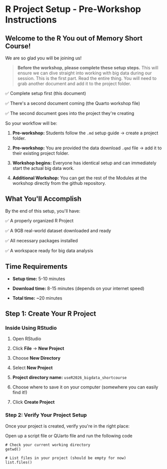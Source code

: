 # R Project Setup - Pre-Workshop Instructions

## Welcome to the R You out of Memory Short Course!

We are so glad you will be joining us!

> **Before the workshop, please complete these setup steps.** This will ensure we can dive straight into working with big data during our session. This is the first part. Read the entire thing. You will need to grab another document and add it to the project folder.

✅ Complete setup first (this document)

✅ There's a second document coming (the Quarto workshop file)

✅ The second document goes into the project they're creating

So your workflow will be:

1.   **Pre-workshop:** Students follow the `.md` setup guide → create a project folder.

2.   **Pre-workshop:** You are provided the data download `.qmd` file → add it to their existing project folder.

3.   **Workshop begins:** Everyone has identical setup and can immediately start the actual big data work.

4.  **Additional Workshop:** You can get the rest of the Modules at the workshop directly from the github repository.

## What You'll Accomplish

By the end of this setup, you'll have:

✅ A properly organized R Project

✅ A 9GB real-world dataset downloaded and ready

✅ All necessary packages installed

✅ A workspace ready for big data analysis

## Time Requirements

-    **Setup time:** 5-10 minutes

-    **Download time:** 8-15 minutes (depends on your internet speed)

-    **Total time:** \~20 minutes

## Step 1: Create Your R Project

### Inside Using RStudio 

1.   Open RStudio

2.   Click **File** → **New Project**

3.   Choose **New Directory**

4.   Select **New Project**

5.   **Project directory name:** `useR2026_bigdata_shortcourse`

6.   Choose where to save it on your computer (somewhere you can easily find it!)

7.   Click **Create Project**

### Step 2: Verify Your Project Setup

Once your project is created, verify you're in the right place:

Open up a script file or QUarto file and run the following code

```{r}
# Check your current working directory
getwd() 

# List files in your project (should be empty for now) 
list.files()
```


